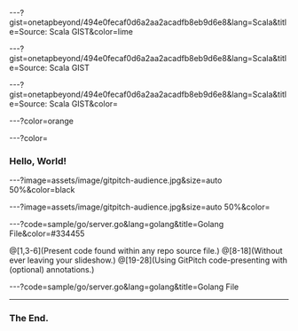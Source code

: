 ---?gist=onetapbeyond/494e0fecaf0d6a2aa2acadfb8eb9d6e8&lang=Scala&title=Source: Scala GIST&color=lime

---?gist=onetapbeyond/494e0fecaf0d6a2aa2acadfb8eb9d6e8&lang=Scala&title=Source: Scala GIST

---?gist=onetapbeyond/494e0fecaf0d6a2aa2acadfb8eb9d6e8&lang=Scala&title=Source: Scala GIST&color=

---?color=orange

---?color=

### Hello, World!

---?image=assets/image/gitpitch-audience.jpg&size=auto 50%&color=black

---?image=assets/image/gitpitch-audience.jpg&size=auto 50%&color=

---?code=sample/go/server.go&lang=golang&title=Golang File&color=#334455

@[1,3-6](Present code found within any repo source file.)
@[8-18](Without ever leaving your slideshow.)
@[19-28](Using GitPitch code-presenting with (optional) annotations.)

---?code=sample/go/server.go&lang=golang&title=Golang File

---

### The End.

